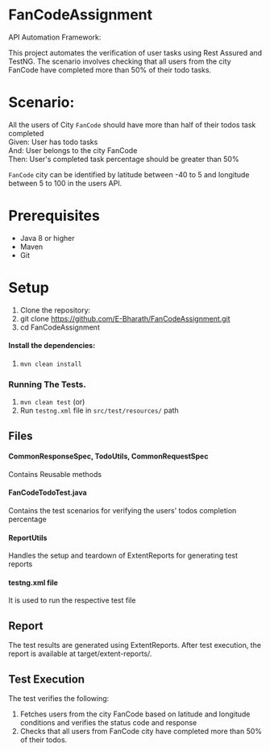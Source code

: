 # FanCodeAssignment
API Automation Framework:

This project automates the verification of user tasks using Rest Assured and TestNG. The scenario involves checking that all users from the city FanCode have completed more than 50% of their todo tasks.

# Scenario:    
All the users of City `FanCode` should have more than half of their todos task completed  
   Given: User has todo tasks  
   And: User belongs to the city FanCode  
   Then: User's completed task percentage should be greater than 50%  
   
`FanCode` city can be identified by latitude between -40 to 5 and longitude between 5 to 100 in the users API.
# Prerequisites
+ Java 8 or higher  
+ Maven  
+ Git
  
# Setup
1) Clone the repository:
2) git clone https://github.com/E-Bharath/FanCodeAssignment.git  
3) cd FanCodeAssignment

#### Install the dependencies:
1) `mvn clean install`

### Running The Tests.
1) `mvn clean test` (or)  
2) Run `testng.xml` file in `src/test/resources/` path

## Files
#### CommonResponseSpec, TodoUtils, CommonRequestSpec
Contains Reusable methods  

#### FanCodeTodoTest.java  
Contains the test scenarios for verifying the users' todos completion percentage  

#### ReportUtils  
Handles the setup and teardown of ExtentReports for generating test reports  

#### testng.xml file  
It is used to run the respective test file  




## Report  
The test results are generated using ExtentReports. After test execution, the report is available at target/extent-reports/.

## Test Execution    
The test verifies the following:

1) Fetches users from the city FanCode based on latitude and longitude conditions and verifies the status code and response  
2) Checks that all users from FanCode city have completed more than 50% of their todos.









